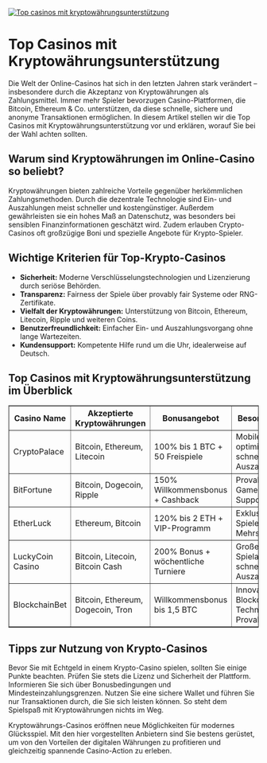 [![Top casinos mit kryptowährungsunterstützung](https://123-caf.pages.dev/gitsignup.png)](https://vrmoo.ru/Bt82HjjY)

<h1>Top Casinos mit Kryptowährungsunterstützung</h1> <p>Die Welt der Online-Casinos hat sich in den letzten Jahren stark verändert – insbesondere durch die Akzeptanz von Kryptowährungen als Zahlungsmittel. Immer mehr Spieler bevorzugen Casino-Plattformen, die Bitcoin, Ethereum & Co. unterstützen, da diese schnelle, sichere und anonyme Transaktionen ermöglichen. In diesem Artikel stellen wir die Top Casinos mit Kryptowährungsunterstützung vor und erklären, worauf Sie bei der Wahl achten sollten.</p>  <h2>Warum sind Kryptowährungen im Online-Casino so beliebt?</h2> <p>Kryptowährungen bieten zahlreiche Vorteile gegenüber herkömmlichen Zahlungsmethoden. Durch die dezentrale Technologie sind Ein- und Auszahlungen meist schneller und kostengünstiger. Außerdem gewährleisten sie ein hohes Maß an Datenschutz, was besonders bei sensiblen Finanzinformationen geschätzt wird. Zudem erlauben Crypto-Casinos oft großzügige Boni und spezielle Angebote für Krypto-Spieler.</p>  <h2>Wichtige Kriterien für Top-Krypto-Casinos</h2> <ul>   <li><strong>Sicherheit:</strong> Moderne Verschlüsselungstechnologien und Lizenzierung durch seriöse Behörden.</li>   <li><strong>Transparenz:</strong> Fairness der Spiele über provably fair Systeme oder RNG-Zertifikate.</li>   <li><strong>Vielfalt der Kryptowährungen:</strong> Unterstützung von Bitcoin, Ethereum, Litecoin, Ripple und weiteren Coins.</li>   <li><strong>Benutzerfreundlichkeit:</strong> Einfacher Ein- und Auszahlungsvorgang ohne lange Wartezeiten.</li>   <li><strong>Kundensupport:</strong> Kompetente Hilfe rund um die Uhr, idealerweise auf Deutsch.</li> </ul>  <h2>Top Casinos mit Kryptowährungsunterstützung im Überblick</h2> <table border="1" cellpadding="8" cellspacing="0">   <thead>     <tr>       <th>Casino Name</th>       <th>Akzeptierte Kryptowährungen</th>       <th>Bonusangebot</th>       <th>Besonderheiten</th>     </tr>   </thead>   <tbody>     <tr>       <td>CryptoPalace</td>       <td>Bitcoin, Ethereum, Litecoin</td>       <td>100% bis 1 BTC + 50 Freispiele</td>       <td>Mobile-optimiert, schnelle Auszahlungen</td>     </tr>     <tr>       <td>BitFortune</td>       <td>Bitcoin, Dogecoin, Ripple</td>       <td>150% Willkommensbonus + Cashback</td>       <td>Provably fair Games, 24/7 Support</td>     </tr>     <tr>       <td>EtherLuck</td>       <td>Ethereum, Bitcoin</td>       <td>120% bis 2 ETH + VIP-Programm</td>       <td>Exklusive ETH-Spiele, Mehrsprachigkeit</td>     </tr>     <tr>       <td>LuckyCoin Casino</td>       <td>Bitcoin, Litecoin, Bitcoin Cash</td>       <td>200% Bonus + wöchentliche Turniere</td>       <td>Große Spielauswahl, schnelle Krypto-Auszahlungen</td>     </tr>     <tr>       <td>BlockchainBet</td>       <td>Bitcoin, Ethereum, Dogecoin, Tron</td>       <td>Willkommensbonus bis 1,5 BTC</td>       <td>Innovative Blockchain-Technologie, Provably fair</td>     </tr>   </tbody> </table>  <h2>Tipps zur Nutzung von Krypto-Casinos</h2> <p>Bevor Sie mit Echtgeld in einem Krypto-Casino spielen, sollten Sie einige Punkte beachten. Prüfen Sie stets die Lizenz und Sicherheit der Plattform. Informieren Sie sich über Bonusbedingungen und Mindesteinzahlungsgrenzen. Nutzen Sie eine sichere Wallet und führen Sie nur Transaktionen durch, die Sie sich leisten können. So steht dem Spielspaß mit Kryptowährungen nichts im Weg.</p>  <p>Kryptowährungs-Casinos eröffnen neue Möglichkeiten für modernes Glücksspiel. Mit den hier vorgestellten Anbietern sind Sie bestens gerüstet, um von den Vorteilen der digitalen Währungen zu profitieren und gleichzeitig spannende Casino-Action zu erleben.</p>